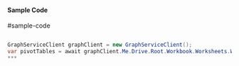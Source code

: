 #### Sample Code
#sample-code 

```C#

GraphServiceClient graphClient = new GraphServiceClient();
var pivotTables = await graphClient.Me.Drive.Root.Workbook.Worksheets.Worksheets.PivotTables.Request().GetAsync();
*** 

```